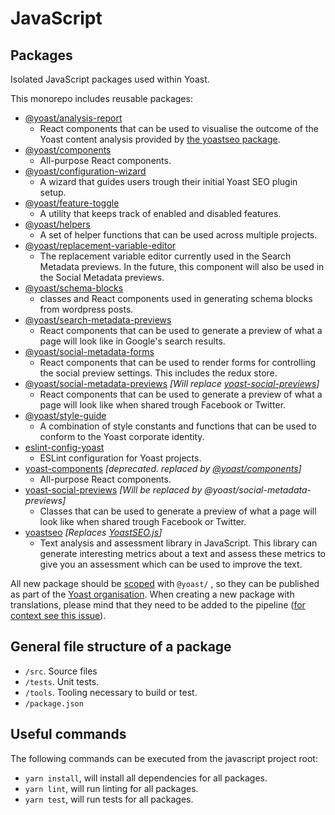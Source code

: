 # JavaScript

## Packages

Isolated JavaScript packages used within Yoast.

This monorepo includes reusable packages:

- [@yoast/analysis-report](packages/analysis-report)
  - React components that can be used to visualise the outcome of the Yoast content analysis provided by [the yoastseo package](packages/yoastseo).
- [@yoast/components](packages/components)
  - All-purpose React components.
- [@yoast/configuration-wizard](packages/configuration-wizard)
  - A wizard that guides users trough their initial Yoast SEO plugin setup.
- [@yoast/feature-toggle](packages/feature-toggle)
  - A utility that keeps track of enabled and disabled features.
- [@yoast/helpers](packages/helpers)
  - A set of helper functions that can be used across multiple projects.
- [@yoast/replacement-variable-editor](packages/replacement-variable-editor)
  - The replacement variable editor currently used in the Search Metadata previews. In the future, this component will also be used in the Social Metadata previews.
- [@yoast/schema-blocks](packages/schema-blocks)
  - classes and React components used in generating schema blocks from wordpress posts.
- [@yoast/search-metadata-previews](packages/search-metadata-previews)
  - React components that can be used to generate a preview of what a page will look like in Google's search results.
- [@yoast/social-metadata-forms](packages/social-metadata-forms)
  - React components that can be used to render forms for controlling the social preview settings. This includes the redux store.
- [@yoast/social-metadata-previews](packages/social-metadata-previews) *[Will replace [yoast-social-previews](packages/yoast-social-previews)]*
  - React components that can be used to generate a preview of what a page will look like when shared trough Facebook or Twitter.
- [@yoast/style-guide](packages/style-guide)
  - A combination of style constants and functions that can be used to conform to the Yoast corporate identity.
- [eslint-config-yoast](packages/eslint)
  - ESLint configuration for Yoast projects.
- [yoast-components](packages/yoast-components) *[deprecated. replaced by [@yoast/components](packages/components)]*
  - All-purpose React components.
- [yoast-social-previews](packages/yoast-social-previews) *[Will be replaced by @yoast/social-metadata-previews]*
  - Classes that can be used to generate a preview of what a page will look like when shared trough Facebook or Twitter.
- [yoastseo](packages/yoastseo) *[Replaces [YoastSEO.js](https://github.com/yoast//yoastseo.js)]*
  - Text analysis and assessment library in JavaScript. This library can generate interesting metrics about a text and assess these metrics to give you an assessment which can be used to improve the text.

All new package should be [scoped](https://docs.npmjs.com/misc/scope) with `@yoast/` , so they can be published as part of the [Yoast organisation](https://www.npmjs.com/org/yoast). When creating a new package with translations, please mind that they need to be added to the pipeline ([for context see this issue](https://github.com/Yoast/wordpress-seo/issues/13360)).

## General file structure of a package

- `/src`. Source files
- `/tests`. Unit tests.
- `/tools`. Tooling necessary to build or test.
- `/package.json`

## Useful commands

The following commands can be executed from the javascript project root:

* `yarn install`, will install all dependencies for all packages.
* `yarn lint`, will run linting for all packages.
* `yarn test`, will run tests for all packages.

